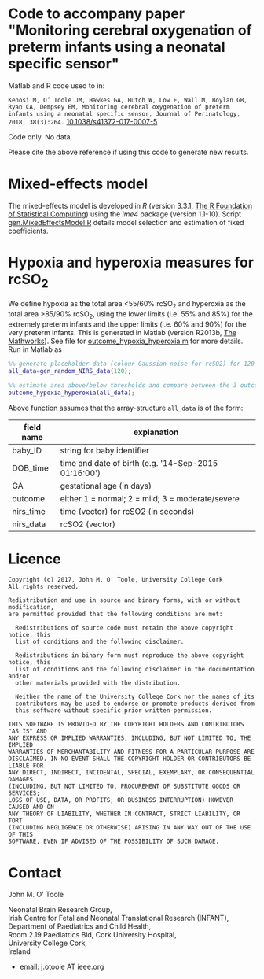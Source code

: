 # Code to accompany paper "Monitoring cerebral oxygenation of preterm infants using a neonatal specific sensor"


Matlab and R code used to in:

`Kenosi M, O’ Toole JM, Hawkes GA, Hutch W, Low E, Wall M, Boylan GB, Ryan CA, Dempsey EM,
Monitoring cerebral oxygenation of preterm infants using a neonatal specific sensor,
Journal of Perinatology, 2018, 38(3):264.` [10.1038/s41372-017-0007-5](https://doi.org/10.1038/s41372-017-0007-5)

Code only. No data.

Please cite the above reference if using this code to generate new results. 

# Mixed-effects model

The mixed-effects model is developed in _R_ (version
3.3.1, [The R Foundation of Statistical Computing](http://www.r-project.org)) using the
_lme4_ package (version 1.1-10). Script [gen\.MixedEffectsModel\.R](gen.MixedEffectsModel.R)
details model selection and estimation of fixed coefficients.


# Hypoxia and hyperoxia measures for rcSO<sub>2</sub> 

We define hypoxia as the total area <55/60% rcSO<sub>2</sub> and hyperoxia as the total
area >85/90% rcSO<sub>2</sub>, using the lower limits (i.e. 55% and 85%) for the extremely
preterm infants and the upper limits (i.e. 60% and 90%) for the very preterm infants. This
is generated in Matlab (version
R2013b, [The Mathworks](http://www.mathworks.co.uk/products/matlab/)).  See file
for [outcome\_hypoxia\_hyperoxia.m](outcome_hypoxia_hyperoxia.m) for more details.  Run in
Matlab as


```matlab
%% generate placeholder data (colour Gaussian noise for rcSO2) for 120 babies:
all_data=gen_random_NIRS_data(120);

%% estimate area above/below thresholds and compare between the 3 outcome groups:
outcome_hypoxia_hyperoxia(all_data);
```

Above function assumes that the array-structure `all_data` is of the form:

field name | explanation
------------ | -------------
baby\_ID | string for baby identifier 
DOB\_time | time and date of birth (e.g. '14-Sep-2015 01:16:00')
GA | gestational age (in days)
outcome | either 1 = normal; 2 = mild; 3 = moderate/severe
nirs\_time | time (vector) for rcSO2 (in seconds)
nirs\_data | rcSO2 (vector)



# Licence

```
Copyright (c) 2017, John M. O' Toole, University College Cork
All rights reserved.

Redistribution and use in source and binary forms, with or without modification,
are permitted provided that the following conditions are met:

  Redistributions of source code must retain the above copyright notice, this
  list of conditions and the following disclaimer.

  Redistributions in binary form must reproduce the above copyright notice, this
  list of conditions and the following disclaimer in the documentation and/or
  other materials provided with the distribution.

  Neither the name of the University College Cork nor the names of its
  contributors may be used to endorse or promote products derived from
  this software without specific prior written permission.

THIS SOFTWARE IS PROVIDED BY THE COPYRIGHT HOLDERS AND CONTRIBUTORS "AS IS" AND
ANY EXPRESS OR IMPLIED WARRANTIES, INCLUDING, BUT NOT LIMITED TO, THE IMPLIED
WARRANTIES OF MERCHANTABILITY AND FITNESS FOR A PARTICULAR PURPOSE ARE
DISCLAIMED. IN NO EVENT SHALL THE COPYRIGHT HOLDER OR CONTRIBUTORS BE LIABLE FOR
ANY DIRECT, INDIRECT, INCIDENTAL, SPECIAL, EXEMPLARY, OR CONSEQUENTIAL DAMAGES
(INCLUDING, BUT NOT LIMITED TO, PROCUREMENT OF SUBSTITUTE GOODS OR SERVICES;
LOSS OF USE, DATA, OR PROFITS; OR BUSINESS INTERRUPTION) HOWEVER CAUSED AND ON
ANY THEORY OF LIABILITY, WHETHER IN CONTRACT, STRICT LIABILITY, OR TORT
(INCLUDING NEGLIGENCE OR OTHERWISE) ARISING IN ANY WAY OUT OF THE USE OF THIS
SOFTWARE, EVEN IF ADVISED OF THE POSSIBILITY OF SUCH DAMAGE.
```


# Contact

John M. O' Toole

Neonatal Brain Research Group,  
Irish Centre for Fetal and Neonatal Translational Research (INFANT),  
Department of Paediatrics and Child Health,  
Room 2.19 Paediatrics Bld, Cork University Hospital,  
University College Cork,  
Ireland

- email: j.otoole AT ieee.org

